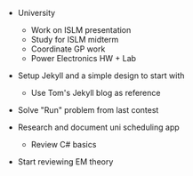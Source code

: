 * University
  * Work on ISLM presentation
  * Study for ISLM midterm
  * Coordinate GP work
  * Power Electronics HW + Lab

* Setup Jekyll and a simple design to start with
  * Use Tom's Jekyll blog as reference

* Solve "Run" problem from last contest

* Research and document uni scheduling app
  * Review C# basics

* Start reviewing EM theory
